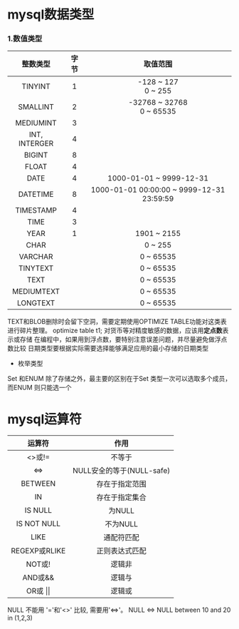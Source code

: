mysql数据类型
========

### 1.数值类型

|整数类型|字节|取值范围|
|:------:|:------:|:------:|
|TINYINT|1|-128 ~ 127 <br> 0 ~ 255 |
|SMALLINT|2|-32768 ~ 32768 <br> 0 ~ 65535 |
|MEDIUMINT|3||
|INT, INTERGER|4| |
|BIGINT|8||
|FLOAT|4||
|DATE|4|1000-01-01 ~ 9999-12-31|
|DATETIME|8|1000-01-01 00:00:00 ~ 9999-12-31 23:59:59|
|TIMESTAMP|4||
|TIME|3||
|YEAR|1|1901 ~ 2155|
|CHAR||0 ~ 255|
|VARCHAR||0 ~ 65535|
|TINYTEXT||0 ~ 65535|
|TEXT||0 ~ 65535|
|MEDIUMTEXT||0 ~ 65535|
|LONGTEXT||0 ~ 65535|

TEXT和BLOB删除时会留下空洞，需要定期使用OPTIMIZE TABLE功能对这类表进行碎片整理。 optimize table t1;
对货币等对精度敏感的数据，应该用**定点数**表示或存储
在编程中，如果用到浮点数，要特别注意误差问题，并尽量避免做浮点数比较
日期类型要根据实际需要选择能够满足应用的最小存储的日期类型

+ 枚举类型

Set 和ENUM 除了存储之外，最主要的区别在于Set 类型一次可以选取多个成员，而ENUM
则只能选一个


mysql运算符
========

|运算符|作用|
|:------:|:------:|
|<>或!=|不等于|
|<=>|NULL安全的等于(NULL-safe)|
|BETWEEN|存在于指定范围|
|IN|存在于指定集合|
|IS NULL|为NULL|
|IS NOT NULL|不为NULL|
|LIKE|通配符匹配|
|REGEXP或RLIKE|正则表达式匹配|
|NOT或!|逻辑非|
|AND或&&|逻辑与|
|OR或 &#124;&#124;|逻辑或|

NULL 不能用 '='和'<>' 比较, 需要用'<=>'。   NULL <=> NULL
between 10 and 20
in (1,2,3)
